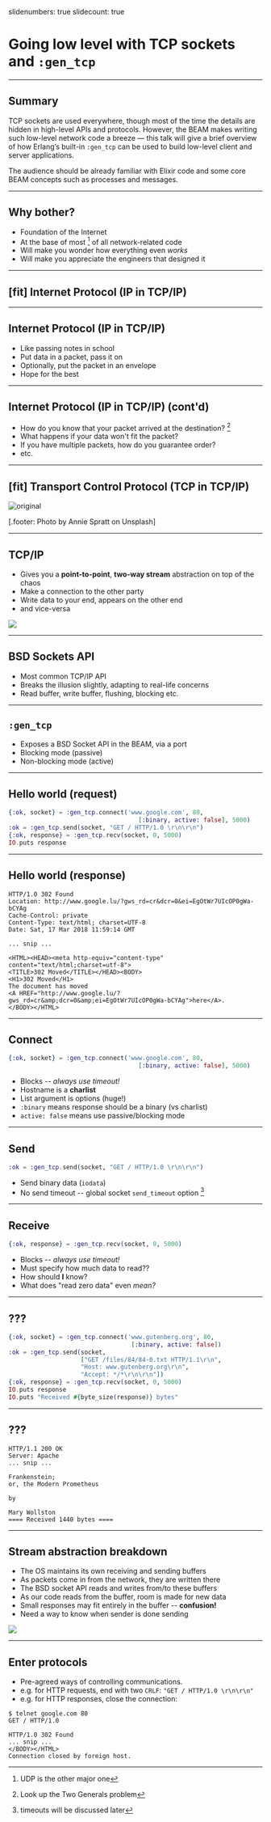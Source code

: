 slidenumbers: true
slidecount: true
# Going low level with TCP sockets and `:gen_tcp`

---

## Summary

TCP sockets are used everywhere, though most of the time the details are hidden in high-level APIs and protocols. However, the BEAM makes writing such low-level network code a breeze — this talk will give a brief overview of how Erlang’s built-in `:gen_tcp` can be used to build low-level client and server applications.

The audience should be already familiar with Elixir code and some core BEAM concepts such as processes and messages.

---

## Why bother?

* Foundation of the Internet
* At the base of most [^1] of all network-related code
* Will make you wonder how everything even *works*
* Will make you appreciate the engineers that designed it

[^1]: UDP is the other major one

---

## [fit] Internet Protocol (IP in TCP/IP)

---

## Internet Protocol (IP in TCP/IP)

* Like passing notes in school
* Put data in a packet, pass it on
* Optionally, put the packet in an envelope
* Hope for the best

---

## Internet Protocol (IP in TCP/IP) (cont'd)

* How do you know that your packet arrived at the destination? [^2]
* What happens if your data won't fit the packet?
* If you have multiple packets, how do you guarantee order?
* etc.

[^2]: Look up the Two Generals problem


---

## [fit] Transport Control Protocol (TCP in TCP/IP)

![original](annie-spratt-593479-unsplash.jpg)

[.footer: Photo by Annie Spratt on Unsplash]

---

## TCP/IP

* Gives you a **point-to-point**, **two-way stream** abstraction on top of the chaos
* Make a connection to the other party
* Write data to your end, appears on the other end
* and vice-versa

![](annie-spratt-593479-unsplash.jpg)

---

## BSD Sockets API

* Most common TCP/IP API
* Breaks the illusion slightly, adapting to real-life concerns
* Read buffer, write buffer, flushing, blocking etc.

---

## `:gen_tcp`

* Exposes a BSD Socket API in the BEAM, via a port
* Blocking mode (passive)
* Non-blocking mode (active)

---

## Hello world (request)

```elixir
{:ok, socket} = :gen_tcp.connect('www.google.com', 80,
                                    [:binary, active: false], 5000)
:ok = :gen_tcp.send(socket, "GET / HTTP/1.0 \r\n\r\n")
{:ok, response} = :gen_tcp.recv(socket, 0, 5000)
IO.puts response
```


---

## Hello world (response)

```
HTTP/1.0 302 Found
Location: http://www.google.lu/?gws_rd=cr&dcr=0&ei=EgOtWr7UIcOP0gWa-bCYAg
Cache-Control: private
Content-Type: text/html; charset=UTF-8
Date: Sat, 17 Mar 2018 11:59:14 GMT

... snip ...

<HTML><HEAD><meta http-equiv="content-type" content="text/html;charset=utf-8">
<TITLE>302 Moved</TITLE></HEAD><BODY>
<H1>302 Moved</H1>
The document has moved
<A HREF="http://www.google.lu/?gws_rd=cr&amp;dcr=0&amp;ei=EgOtWr7UIcOP0gWa-bCYAg">here</A>.
</BODY></HTML>
```

---

## Connect

```elixir
{:ok, socket} = :gen_tcp.connect('www.google.com', 80,
                                    [:binary, active: false], 5000)
```

* Blocks -- *always use timeout!*
* Hostname is a **charlist**
* List argument is options (huge!)
* `:binary` means response should be a binary (vs charlist)
* `active: false` means use passive/blocking mode

---

## Send

```elixir
:ok = :gen_tcp.send(socket, "GET / HTTP/1.0 \r\n\r\n")
```

* Send binary data (`iodata`)
* No send timeout -- global socket `send_timeout` option [^3]

[^3]: timeouts will be discussed later

---

## Receive

```elixir
{:ok, response} = :gen_tcp.recv(socket, 0, 5000)
```

* Blocks -- *always use timeout!*
* Must specify how much data to read??
* How should **I** know?
* What does "read zero data" even *mean?*

---

## ???

```elixir
{:ok, socket} = :gen_tcp.connect('www.gutenberg.org', 80,
                                  [:binary, active: false])
:ok = :gen_tcp.send(socket,
                    ["GET /files/84/84-0.txt HTTP/1.1\r\n",
                    "Host: www.gutenberg.org\r\n",
                    "Accept: */*\r\n\r\n"])
{:ok, response} = :gen_tcp.recv(socket, 0, 5000)
IO.puts response
IO.puts "Received #{byte_size(response)} bytes"
```

---

## ???

```[.highlight: 11]
HTTP/1.1 200 OK
Server: Apache
... snip ...

Frankenstein;
or, the Modern Prometheus

by

Mary Wollston
==== Received 1440 bytes ====
```

---

## Stream abstraction breakdown

* The OS maintains its own receiving and sending buffers
* As packets come in from the network, they are written there
* The BSD socket API reads and writes from/to these buffers
* As our code reads from the buffer, room is made for new data
* Small responses may fit entirely in the buffer -- **confusion!**
* Need a way to know when sender is done sending

![](annie-spratt-593479-unsplash.jpg)

---

## Enter protocols

* Pre-agreed ways of controlling communications.
* e.g. for HTTP requests, end with two `CRLF`: 
    `"GET / HTTP/1.0 \r\n\r\n"`
* e.g. for HTTP responses, close the connection:

```[.highlight: 7]
$ telnet google.com 80
GET / HTTP/1.0

HTTP/1.0 302 Found
... snip ...
</BODY></HTML>
Connection closed by foreign host.
```


<!--

How to know how much data to read?
What happens

-->

<!-- 

Sections
* Quick Overview / Bibliography
* Concepts
    * IP Primer
    * TCP/IP layer
    * BSD Socket API abstraction
    * Erlang Ports?
* gen_tcp clients
    * connect passive quickstart (create a socket, pass in options, call functions on socket)
    * Example: connect to a simple math server, send arithmetic, get back answer.
    * Example: connect to google.com, send simplest HEAD request, receive result
    * connect active — concept of controlling process
    * Same examples with active mode
    * Pitfalls
        * Timeouts on send
        * Timeouts on receive
        * Backpressure
        * Half-closed sockets
        * Implementing a client protocol in active vs passive mode
* `gen_tcp` servers
    * listen at port
    * accept a socket
    * read/write to a socket (same as before)
    * Pitfalls
        * managing the listener, acceptor, handler
        * you probably want to use ranch
* ranch for servers
    * listener
    * transport
    * protocol
* ranch for clients???

-->
